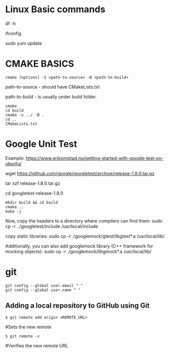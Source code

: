 # Linux Basic commands

df -h

ifconfig

sudo yum update 


# CMAKE BASICS 
```
cmake [options] -S <path-to-source> -B <path-to-build>
```
path-to-source - should have CMakeLists.txt

path-to-build - is usually under build folder.

```
cmake
cd build
cmake -s ../ -B . 
cd ..
CMakeLists.txt
```


# Google Unit Test 
Example: https://www.eriksmistad.no/getting-started-with-google-test-on-ubuntu/ 

wget https://github.com/google/googletest/archive/release-1.8.0.tar.gz

tar xzf release-1.8.0.tar.gz

cd googletest-release-1.8.0

```
mkdir build && cd build
cmake ..
make -j
``` 

Now, copy the headers to a directory where compilers can find them:
sudo cp -r ../googletest/include /usr/local/include

copy static libraries: 
sudo cp -r ./googlemock/gtest/libgtest*.a /usr/local/lib/

Additionally, you can also add googlemock library (C++ framework for mocking objects):
sudo cp -r ./googlemock/libgmock*.a /usr/local/lib/


# git

```
git config --global user.email " "
git config --global user.name " "
```
## Adding a local repository to GitHub using Git
```
$ git remote add origin <REMOTE_URL>
```
#Sets the new remote
```
$ git remote -v
```
#Verifies the new remote URL